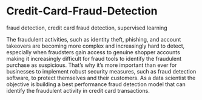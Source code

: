 # Credit-Card-Fraud-Detection
fraud detection, credit card fraud detection, supervised learning

The fraudulent activities, such as identity theft, phishing, and account takeovers are becoming more complex and increasingly hard to detect, especially when fraudsters gain access to genuine shopper accounts making it increasingly difficult for fraud tools to identify the fraudulent purchase as suspicious. That’s why it’s more important than ever for businesses to implement robust security measures, such as fraud detection software, to protect themselves and their customers.
As a data scientist the objective is building a best performance fraud detection model that can identify the fraudulent activity in credit card transactions.
